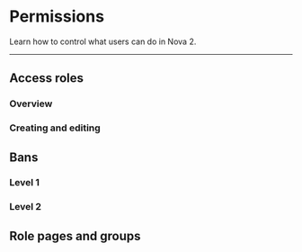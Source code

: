 # Permissions

Learn how to control what users can do in Nova 2.

---

## Access roles

### Overview

### Creating and editing

## Bans

### Level 1

### Level 2

## Role pages and groups
